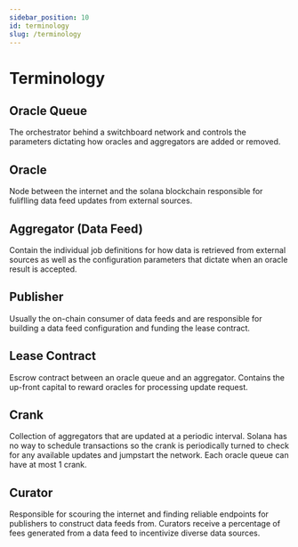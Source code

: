 ```yaml
---
sidebar_position: 10
id: terminology
slug: /terminology
---
```


# Terminology

## Oracle Queue

The orchestrator behind a switchboard network and controls the parameters dictating how oracles and aggregators are added or removed.

## Oracle

Node between the internet and the solana blockchain responsible for fuliflling data feed updates from external sources.

## Aggregator (Data Feed)

Contain the individual job definitions for how data is retrieved from external sources as well as the configuration parameters that dictate when an oracle result is accepted.

## Publisher

Usually the on-chain consumer of data feeds and are responsible for building a data feed configuration and funding the lease contract.

## Lease Contract

Escrow contract between an oracle queue and an aggregator. Contains the up-front capital to reward oracles for processing update request.

## Crank

Collection of aggregators that are updated at a periodic interval. Solana has no way to schedule transactions so the crank is periodically turned to check for any available updates and jumpstart the network. Each oracle queue can have at most 1 crank.

## Curator

Responsible for scouring the internet and finding reliable endpoints for publishers to construct data feeds from. Curators receive a percentage of fees generated from a data feed to incentivize diverse data sources.

